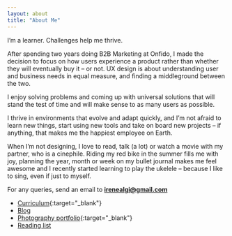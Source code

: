 ```yaml
---
layout: about
title: "About Me"
---
```


I’m a learner. Challenges help me thrive. 

After spending two years doing B2B Marketing at Onfido, I made the decision to focus on how users experience a product rather than whether they will eventually buy it – or not. UX design is about understanding user and business needs in equal measure, and finding a middleground between the two. 

I enjoy solving problems and coming up with universal solutions that will stand the test of time and will make sense to as many users as possible. 

I thrive in environments that evolve and adapt quickly, and I’m not afraid to learn new things, start using new tools and take on board new projects – if anything, that makes me the happiest employee on Earth.

When I’m not designing, I love to read, talk (a lot) or watch a movie with my partner, who is a cinephile. Riding my red bike in the summer fills me with joy, planning the year, month or week on my bullet journal makes me feel awesome and I recently started learning to play the ukelele – because I like to sing, even if just to myself.

For any queries, send an email to **<irenealgi@gmail.com>**

* [Curriculum](Irene_Alegre_CV.pdf){:target="_blank"}
* [Blog](blog)
* [Photography portfolio](https://www.flickr.com/photos/25124902@N04/albums/72157671009291723){:target="_blank"}
* [Reading list](reading-list)
